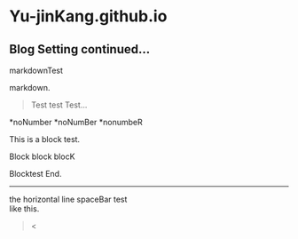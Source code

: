 # Yu-jinKang.github.io

## Blog Setting continued...
markdownTest  

markdown.

>Test
>test
>Test...

*noNumber
  *noNumBer
*nonumbeR


This is a block test.

  Block
  block
  blocK
  
Blocktest End.
***
the horizontal line
spaceBar test   
like this.
><

